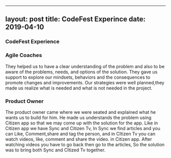 
---
layout: post
title: CodeFest Experince
date: 2019-04-10
---


### CodeFest Experience

###  Agile Coaches

They helped us to have a clear understanding of the problem and also to be aware of the problems, needs, and options of the solution.  They gave us support to explore our mindsets, behaviors and the consequences to promote changes and improvements. Our strategies were well planned,they made us realize what is needed and what is not needed in the project.

### Product Owner

The product owner came where we were seated and explained what he wants us to build for him.  He made us understands the problem using Citizen app so that we may come up with the solution for the app. Like in  Citizen app we have Sync and Citizen Tv, In Sync we find articles and you can Like, Comment,share and tag the person, and in CItizen Tv you can watch videos, like, comment and share the video. in Citizen app. After watching videos you have to go back  then go to the articles, So the solution was to bring both Sync and CItized Tv together.
